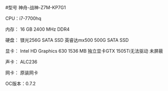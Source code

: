 #型号 神舟-战神-Z7M-KP7G1

CPU：i7-7700hq

内存： 16 GB 2400 MHz DDR4

硬盘： 镁光256G SATA SSD 英睿达mx500 500G SATA SSD

显卡： Intel HD Graphics 630 1536 MB 独立显卡GTX 1505Ti无法驱动 未屏蔽

声卡： ALC236

网卡： 原装网卡

OC版本：0.7.2
